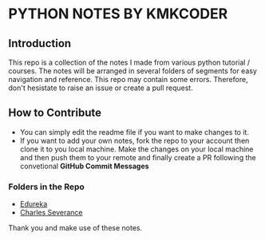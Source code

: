 # PYTHON NOTES BY KMKCODER

## Introduction

This repo is a collection of the notes I made from various python tutorial / courses. The notes will be arranged in several folders of segments for easy navigation and reference. This repo may contain some errors. Therefore, don't hesistate to raise an issue or create a pull request.

## How to Contribute
- You can simply edit the readme file if you want to make changes to it.
- If you want to add your own notes, fork the repo to your account then clone it to you local machine. Make the changes on your local machine and then push them to your remote and finally create a PR following the convetional **GitHub Commit Messages**

### Folders in the Repo
* [Edureka](Edureka/)
* [Charles Severance](Charles-Severance/)

Thank you and make use of these notes.
